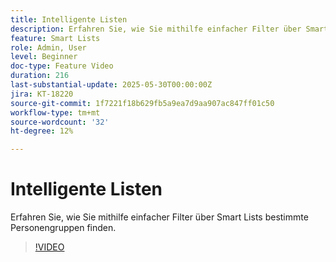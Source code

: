 ```yaml
---
title: Intelligente Listen
description: Erfahren Sie, wie Sie mithilfe einfacher Filter über Smart Lists bestimmte Personengruppen finden.
feature: Smart Lists
role: Admin, User
level: Beginner
doc-type: Feature Video
duration: 216
last-substantial-update: 2025-05-30T00:00:00Z
jira: KT-18220
source-git-commit: 1f7221f18b629fb5a9ea7d9aa907ac847ff01c50
workflow-type: tm+mt
source-wordcount: '32'
ht-degree: 12%

---
```



# Intelligente Listen

Erfahren Sie, wie Sie mithilfe einfacher Filter über Smart Lists bestimmte Personengruppen finden.

>[!VIDEO](https://video.tv.adobe.com/v/3463212/?learn=on&enablevpops&captions=ger)
